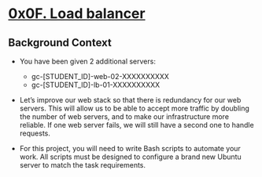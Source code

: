 # [0x0F. Load balancer]()

## Background Context

- You have been given 2 additional servers:

    - gc-[STUDENT\_ID]-web-02-XXXXXXXXXX
    - gc-[STUDENT\_ID]-lb-01-XXXXXXXXXX

- Let’s improve our web stack so that there is redundancy for our web servers. This will allow us to be able to accept more traffic by doubling the number of web servers, and to make our infrastructure more reliable. If one web server fails, we will still have a second one to handle requests.

- For this project, you will need to write Bash scripts to automate your work. All scripts must be designed to configure a brand new Ubuntu server to match the task requirements.
